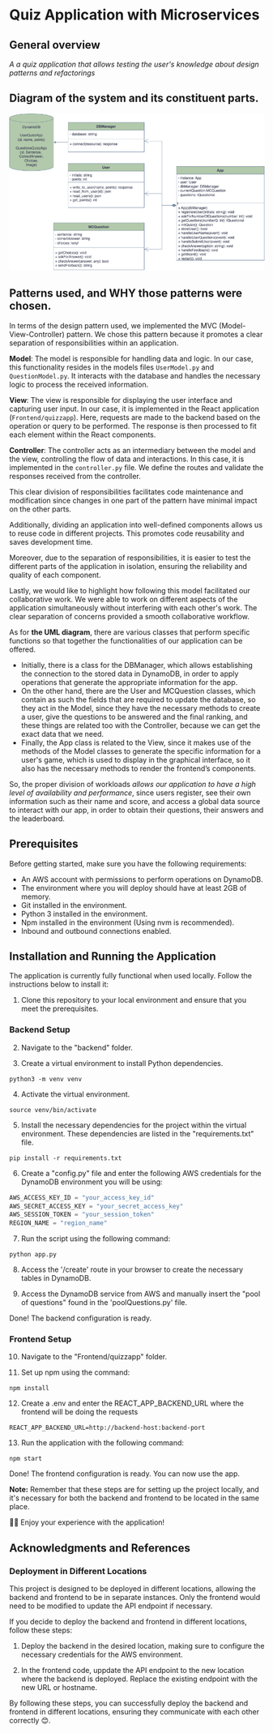 # Quiz Application with Microservices

## General overview
_A a quiz application that allows testing the user's knowledge about design patterns and refactorings_

## Diagram of the system and its constituent parts.
![Diagram of the system](./diagram.png)

## Patterns used, and WHY those patterns were chosen. 
In terms of the design pattern used, we implemented the MVC (Model-View-Controller) pattern. We chose this pattern because it promotes a clear separation of responsibilities within an application.

**Model**: The model is responsible for handling data and logic. In our case, this functionality resides in the models files `UserModel.py` and `QuestionModel.py`. It interacts with the database and handles the necessary logic to process the received information.

**View**: The view is responsible for displaying the user interface and capturing user input. In our case, it is implemented in the React application (`Frontend/quizzapp`). Here, requests are made to the backend based on the operation or query to be performed. The response is then processed to fit each element within the React components.

**Controller**: The controller acts as an intermediary between the model and the view, controlling the flow of data and interactions. In this case, it is implemented in the `controller.py` file. We define the routes and validate the responses received from the controller.

This clear division of responsibilities facilitates code maintenance and modification since changes in one part of the pattern have minimal impact on the other parts.

Additionally, dividing an application into well-defined components allows us to reuse code in different projects. This promotes code reusability and saves development time.

Moreover, due to the separation of responsibilities, it is easier to test the different parts of the application in isolation, ensuring the reliability and quality of each component.

Lastly, we would like to highlight how following this model facilitated our collaborative work. We were able to work on different aspects of the application simultaneously without interfering with each other's work. The clear separation of concerns provided a smooth collaborative workflow.

As for **the UML diagram**, there are various classes that perform specific functions so that together the functionalities of our application can be offered. 
- Initially, there is a class for the DBManager, which allows establishing the connection to the stored data in DynamoDB, in order to apply operations that generate the appropriate information for the app. 
- On the other hand, there are the User and MCQuestion classes, which contain as such the fields that are required to update the database, so they act in the Model, since they have the necessary methods to create a user, give the questions to be answered and the final ranking, and these things are related too with the Controller, because we can get the exact data that we need. 
- Finally, the App class is related to the View, since it makes use of the methods of the Model classes to generate the specific information for a user's game, which is used to display in the graphical interface, so it also has the necessary methods to render the frontend’s components. 

So, the proper division of workloads _allows our application to have a high level of availability and performance_, since users register, see their own information such as their name and score, and access a global data source to interact with our app, in order to obtain their questions, their answers and the leaderboard.

## Prerequisites
Before getting started, make sure you have the following requirements:

* An AWS account with permissions to perform operations on DynamoDB.
* The environment where you will deploy should have at least 2GB of memory.
* Git installed in the environment.
* Python 3 installed in the environment.
* Npm installed in the environment (Using nvm is recommended).
* Inbound and outbound connections enabled.

## Installation and Running the Application

The application is currently fully functional when used locally. Follow the instructions below to install it:

1. Clone this repository to your local environment and ensure that you meet the prerequisites.

### Backend Setup

2. Navigate to the "backend" folder.

3. Create a virtual environment to install Python dependencies.

```shell
python3 -m venv venv
```

4. Activate the virtual environment.

```shell
source venv/bin/activate
```

5. Install the necessary dependencies for the project within the virtual environment. These dependencies are listed in the "requirements.txt" file.

```shell
pip install -r requirements.txt
```

6. Create a "config.py" file and enter the following AWS credentials for the DynamoDB environment you will be using:

```python
AWS_ACCESS_KEY_ID = "your_access_key_id"
AWS_SECRET_ACCESS_KEY = "your_secret_access_key"
AWS_SESSION_TOKEN = "your_session_token"
REGION_NAME = "region_name"
```

7. Run the script using the following command:

```shell
python app.py
```

8. Access the '/create' route in your browser to create the necessary tables in DynamoDB.

9. Access the DynamoDB service from AWS and manually insert the "pool of questions" found in the 'poolQuestions.py' file.

Done! The backend configuration is ready.

### Frontend Setup

10. Navigate to the "Frontend/quizzapp" folder.

11. Set up npm using the command:

```shell
npm install
```

12. Create a .env and enter the REACT_APP_BACKEND_URL where the frontend will be doing the requests

```env
REACT_APP_BACKEND_URL=http://backend-host:backend-port
```

13. Run the application with the following command:

```shell
npm start
```

Done! The frontend configuration is ready. You can now use the app.

**Note:** Remember that these steps are for setting up the project locally, and it's necessary for both the backend and frontend to be located in the same place.

🚀🎉 Enjoy your experience with the application!


## Acknowledgments and References

### Deployment in Different Locations

This project is designed to be deployed in different locations, allowing the backend and frontend to be in separate instances. Only the frontend would need to be modified to update the API endpoint if necessary.

If you decide to deploy the backend and frontend in different locations, follow these steps:

1. Deploy the backend in the desired location, making sure to configure the necessary credentials for the AWS environment.

2. In the frontend code, uppdate the API endpoint to the new location where the backend is deployed. Replace the existing endpoint with the new URL or hostname.

By following these steps, you can successfully deploy the backend and frontend in different locations, ensuring they communicate with each other correctly 😊.